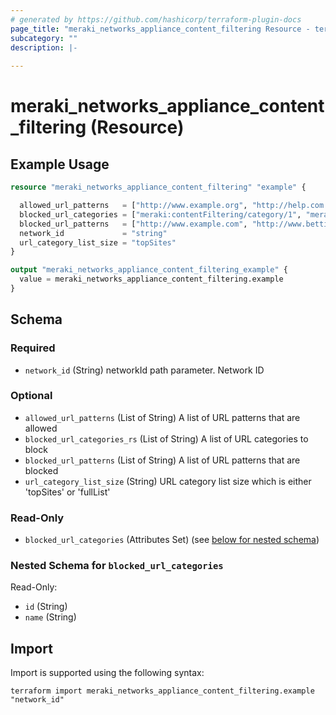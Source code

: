 ```yaml
---
# generated by https://github.com/hashicorp/terraform-plugin-docs
page_title: "meraki_networks_appliance_content_filtering Resource - terraform-provider-meraki"
subcategory: ""
description: |-
  
---
```


# meraki_networks_appliance_content_filtering (Resource)



## Example Usage

```terraform
resource "meraki_networks_appliance_content_filtering" "example" {

  allowed_url_patterns   = ["http://www.example.org", "http://help.com.au"]
  blocked_url_categories = ["meraki:contentFiltering/category/1", "meraki:contentFiltering/category/7"]
  blocked_url_patterns   = ["http://www.example.com", "http://www.betting.com"]
  network_id             = "string"
  url_category_list_size = "topSites"
}

output "meraki_networks_appliance_content_filtering_example" {
  value = meraki_networks_appliance_content_filtering.example
}
```

<!-- schema generated by tfplugindocs -->
## Schema

### Required

- `network_id` (String) networkId path parameter. Network ID

### Optional

- `allowed_url_patterns` (List of String) A list of URL patterns that are allowed
- `blocked_url_categories_rs` (List of String) A list of URL categories to block
- `blocked_url_patterns` (List of String) A list of URL patterns that are blocked
- `url_category_list_size` (String) URL category list size which is either 'topSites' or 'fullList'

### Read-Only

- `blocked_url_categories` (Attributes Set) (see [below for nested schema](#nestedatt--blocked_url_categories))

<a id="nestedatt--blocked_url_categories"></a>
### Nested Schema for `blocked_url_categories`

Read-Only:

- `id` (String)
- `name` (String)

## Import

Import is supported using the following syntax:

```shell
terraform import meraki_networks_appliance_content_filtering.example "network_id"
```
